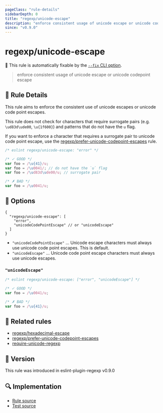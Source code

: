 ```yaml
---
pageClass: "rule-details"
sidebarDepth: 0
title: "regexp/unicode-escape"
description: "enforce consistent usage of unicode escape or unicode codepoint escape"
since: "v0.9.0"
---
```

# regexp/unicode-escape

🔧 This rule is automatically fixable by the [`--fix` CLI option](https://eslint.org/docs/latest/user-guide/command-line-interface#--fix).

<!-- end auto-generated rule header -->

> enforce consistent usage of unicode escape or unicode codepoint escape

## :book: Rule Details

This rule aims to enforce the consistent use of unicode escapes or unicode code point escapes.

This rule does not check for characters that require surrogate pairs (e.g. `\ud83d\ude00`, `\u{1f600}`) and patterns that do not have the `u` flag.

If you want to enforce a character that requires a surrogate pair to unicode code point escape, use the [regexp/prefer-unicode-codepoint-escapes] rule.

<eslint-code-block fix>

```js
/* eslint regexp/unicode-escape: "error" */

/* ✓ GOOD */
var foo = /\u{41}/u;
var foo = /\u0041/; // do not have the `u` flag
var foo = /\ud83d\ude00/u; // surrogate pair

/* ✗ BAD */
var foo = /\u0041/u;
```

</eslint-code-block>

## :wrench: Options

```json5
{
  "regexp/unicode-escape": [
    "error",
    "unicodeCodePointEscape" // or "unicodeEscape"
  ]
}
```

- `"unicodeCodePointEscape"` ... Unicode escape characters must always use unicode code point escapes. This is default.
- `"unicodeEscape"` ... Unicode code point escape characters must always use unicode escapes.

### `"unicodeEscape"`

<eslint-code-block fix>

```js
/* eslint regexp/unicode-escape: ["error", "unicodeEscape"] */

/* ✓ GOOD */
var foo = /\u0041/u;

/* ✗ BAD */
var foo = /\u{41}/u;
```

</eslint-code-block>

## :couple: Related rules

- [regexp/hexadecimal-escape]
- [regexp/prefer-unicode-codepoint-escapes]
- [require-unicode-regexp]

[regexp/hexadecimal-escape]: ./hexadecimal-escape.md
[regexp/prefer-unicode-codepoint-escapes]: ./prefer-unicode-codepoint-escapes.md
[require-unicode-regexp]: https://eslint.org/docs/rules/require-unicode-regexp

## :rocket: Version

This rule was introduced in eslint-plugin-regexp v0.9.0

## :mag: Implementation

- [Rule source](https://github.com/ota-meshi/eslint-plugin-regexp/blob/master/lib/rules/unicode-escape.ts)
- [Test source](https://github.com/ota-meshi/eslint-plugin-regexp/blob/master/tests/lib/rules/unicode-escape.ts)
